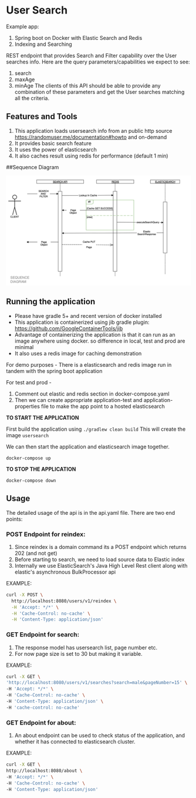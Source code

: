 # User Search

Example app:
1. Spring boot on Docker with Elastic Search and Redis
2. Indexing and Searching

REST endpoint that provides Search and Filter capability over the User searches info. Here are the query parameters/capabilities we expect to see:
1. search
2. maxAge
3. minAge
The clients of this API should be able to provide any combination of these parameters and get the User searches matching all the criteria.

## Features and Tools
1. This application loads usersearch info from an public http source https://randomuser.me/documentation#howto and on-demand
2. It provides basic search feature
3. It uses the power of elasticsearch
4. It also caches result using redis for performance (default 1 min)

##Sequence Diagram

![Image of Sequenc Diagnram](SEQUENCE.png)

## Running the application
- Please have gradle 5+ and recent version of docker installed
- This application is containerized using jib gradle plugin: https://github.com/GoogleContainerTools/jib
- Advantage of containerizing the application is that it can run as an image anywhere using docker. so difference in
local, test and prod are minimal
- It also uses a redis image for caching demonstration

For demo purposes - There is a elasticsearch and redis image run in tandem with the spring boot application

For test and prod - 
  1. Comment out elastic and redis section in docker-compose.yaml
  2. Then we can create appropriate application-test and application-properties file to make the app point to a hosted elasticsearch

**TO START THE APPLICATION**

First build the application using ```./gradlew clean build```
This will create the image `usersearch`

We can then start the application and elasticsearch image together.
```
docker-compose up
```

**TO STOP THE APPLICATION**
```
docker-compose down
```

## Usage

The detailed usage of the api is in the api.yaml file. There are two end points:

### POST Endpoint for reindex:
  1. Since reindex is a domain command its a POST endpoint which returns 202 (and not get)
  2. Before starting to search, we need to load source data to Elastic index
  3. Internally we use ElasticSearch's Java High Level Rest client 
     along with elastic's asynchronous BulkProcessor api
  
  EXAMPLE:
```bash
curl -X POST \
  http://localhost:8080/users/v1/reindex \
  -H 'Accept: */*' \
  -H 'Cache-Control: no-cache' \
  -H 'Content-Type: application/json' 
```     

### GET Endpoint for search:

  1. The response model has usersearch list, page number etc.
  2. For now page size is set to 30 but making it variable.
  
  EXAMPLE:
  ```bash
curl -X GET \
  'http://localhost:8080/users/v1/searches?search=male&pageNumber=15' \
  -H 'Accept: */*' \
  -H 'Cache-Control: no-cache' \
  -H 'Content-Type: application/json' \
  -H 'cache-control: no-cache'
```

### GET Endpoint for about:
  1. An about endpoint can be used to check status of the application, 
     and whether it has connected to elasticsearch cluster.
     
  EXAMPLE:
  ```bash
curl -X GET \
  http://localhost:8080/about \
  -H 'Accept: */*' \
  -H 'Cache-Control: no-cache' \
  -H 'Content-Type: application/json'
```